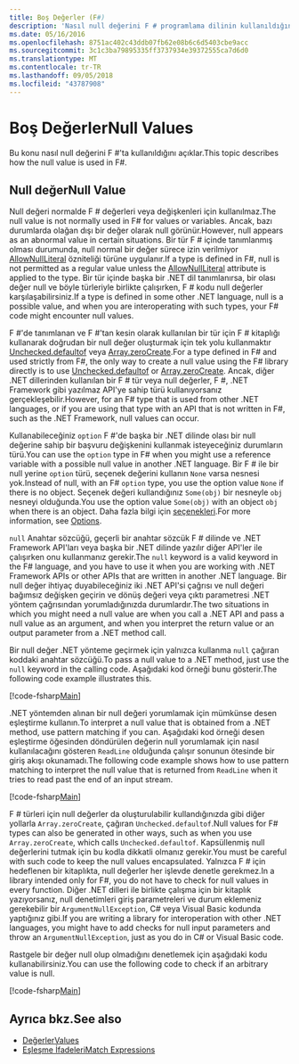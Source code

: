 ```yaml
---
title: Boş Değerler (F#)
description: 'Nasıl null değerini F # programlama dilinin kullanıldığını öğrenin.'
ms.date: 05/16/2016
ms.openlocfilehash: 8751ac402c43ddb07fb62e08b6c6d5403cbe9acc
ms.sourcegitcommit: 3c1c3ba79895335ff3737934e39372555ca7d6d0
ms.translationtype: MT
ms.contentlocale: tr-TR
ms.lasthandoff: 09/05/2018
ms.locfileid: "43787908"
---
```

# <a name="null-values"></a><span data-ttu-id="4486c-103">Boş Değerler</span><span class="sxs-lookup"><span data-stu-id="4486c-103">Null Values</span></span>

<span data-ttu-id="4486c-104">Bu konu nasıl null değerini F #'ta kullanıldığını açıklar.</span><span class="sxs-lookup"><span data-stu-id="4486c-104">This topic describes how the null value is used in F#.</span></span>

## <a name="null-value"></a><span data-ttu-id="4486c-105">Null değer</span><span class="sxs-lookup"><span data-stu-id="4486c-105">Null Value</span></span>

<span data-ttu-id="4486c-106">Null değeri normalde F # değerleri veya değişkenleri için kullanılmaz.</span><span class="sxs-lookup"><span data-stu-id="4486c-106">The null value is not normally used in F# for values or variables.</span></span> <span data-ttu-id="4486c-107">Ancak, bazı durumlarda olağan dışı bir değer olarak null görünür.</span><span class="sxs-lookup"><span data-stu-id="4486c-107">However, null appears as an abnormal value in certain situations.</span></span> <span data-ttu-id="4486c-108">Bir tür F # içinde tanımlanmış olması durumunda, null normal bir değer sürece izin verilmiyor [AllowNullLiteral](https://msdn.microsoft.com/library/4f315196-f444-4cca-ba07-1176ff71eb0f) özniteliği türüne uygulanır.</span><span class="sxs-lookup"><span data-stu-id="4486c-108">If a type is defined in F#, null is not permitted as a regular value unless the [AllowNullLiteral](https://msdn.microsoft.com/library/4f315196-f444-4cca-ba07-1176ff71eb0f) attribute is applied to the type.</span></span> <span data-ttu-id="4486c-109">Bir tür içinde başka bir .NET dil tanımlanırsa, bir olası değer null ve böyle türleriyle birlikte çalışırken, F # kodu null değerler karşılaşabilirsiniz.</span><span class="sxs-lookup"><span data-stu-id="4486c-109">If a type is defined in some other .NET language, null is a possible value, and when you are interoperating with such types, your F# code might encounter null values.</span></span>

<span data-ttu-id="4486c-110">F #'de tanımlanan ve F #'tan kesin olarak kullanılan bir tür için F # kitaplığı kullanarak doğrudan bir null değer oluşturmak için tek yolu kullanmaktır [Unchecked.defaultof](https://msdn.microsoft.com/library/9ff97f2a-1bd4-4f4c-afbe-5886a74ab977) veya [Array.zeroCreate](https://msdn.microsoft.com/library/fa5b8e7a-1b5b-411c-8622-b58d7a14d3b2).</span><span class="sxs-lookup"><span data-stu-id="4486c-110">For a type defined in F# and used strictly from F#, the only way to create a null value using the F# library directly is to use [Unchecked.defaultof](https://msdn.microsoft.com/library/9ff97f2a-1bd4-4f4c-afbe-5886a74ab977) or [Array.zeroCreate](https://msdn.microsoft.com/library/fa5b8e7a-1b5b-411c-8622-b58d7a14d3b2).</span></span> <span data-ttu-id="4486c-111">Ancak, diğer .NET dillerinden kullanılan bir F # tür veya null değerler, F #, .NET Framework gibi yazılmaz API'ye sahip türü kullanıyorsanız gerçekleşebilir.</span><span class="sxs-lookup"><span data-stu-id="4486c-111">However, for an F# type that is used from other .NET languages, or if you are using that type with an API that is not written in F#, such as the .NET Framework, null values can occur.</span></span>

<span data-ttu-id="4486c-112">Kullanabileceğiniz `option` F #'de başka bir .NET dilinde olası bir null değerine sahip bir başvuru değişkenini kullanmak isteyeceğiniz durumların türü.</span><span class="sxs-lookup"><span data-stu-id="4486c-112">You can use the `option` type in F# when you might use a reference variable with a possible null value in another .NET language.</span></span> <span data-ttu-id="4486c-113">Bir F # ile bir null yerine `option` türü, seçenek değerini kullanın `None` varsa nesnesi yok.</span><span class="sxs-lookup"><span data-stu-id="4486c-113">Instead of null, with an F# `option` type, you use the option value `None` if there is no object.</span></span> <span data-ttu-id="4486c-114">Seçenek değeri kullandığınız `Some(obj)` bir nesneyle `obj` nesneyi olduğunda.</span><span class="sxs-lookup"><span data-stu-id="4486c-114">You use the option value `Some(obj)` with an object `obj` when there is an object.</span></span> <span data-ttu-id="4486c-115">Daha fazla bilgi için [seçenekleri](../options.md).</span><span class="sxs-lookup"><span data-stu-id="4486c-115">For more information, see [Options](../options.md).</span></span>

<span data-ttu-id="4486c-116">`null` Anahtar sözcüğü, geçerli bir anahtar sözcük F # dilinde ve .NET Framework API'ları veya başka bir .NET dilinde yazılır diğer API'ler ile çalışırken onu kullanmanız gerekir.</span><span class="sxs-lookup"><span data-stu-id="4486c-116">The `null` keyword is a valid keyword in the F# language, and you have to use it when you are working with .NET Framework APIs or other APIs that are written in another .NET language.</span></span> <span data-ttu-id="4486c-117">Bir null değer ihtiyaç duyabileceğiniz iki .NET API'si çağrısı ve null değeri bağımsız değişken geçirin ve dönüş değeri veya çıktı parametresi .NET yöntem çağrısından yorumladığınızda durumlardır.</span><span class="sxs-lookup"><span data-stu-id="4486c-117">The two situations in which you might need a null value are when you call a .NET API and pass a null value as an argument, and when you interpret the return value or an output parameter from a .NET method call.</span></span>

<span data-ttu-id="4486c-118">Bir null değer .NET yönteme geçirmek için yalnızca kullanma `null` çağıran koddaki anahtar sözcüğü.</span><span class="sxs-lookup"><span data-stu-id="4486c-118">To pass a null value to a .NET method, just use the `null` keyword in the calling code.</span></span> <span data-ttu-id="4486c-119">Aşağıdaki kod örneği bunu gösterir.</span><span class="sxs-lookup"><span data-stu-id="4486c-119">The following code example illustrates this.</span></span>

[!code-fsharp[Main](../../../../samples/snippets/fsharp/lang-ref-1/snippet701.fs)]

<span data-ttu-id="4486c-120">.NET yöntemden alınan bir null değeri yorumlamak için mümkünse desen eşleştirme kullanın.</span><span class="sxs-lookup"><span data-stu-id="4486c-120">To interpret a null value that is obtained from a .NET method, use pattern matching if you can.</span></span> <span data-ttu-id="4486c-121">Aşağıdaki kod örneği desen eşleştirme öğesinden döndürülen değerin null yorumlamak için nasıl kullanılacağını gösteren `ReadLine` olduğunda çalışır sonunun ötesinde bir giriş akışı okunamadı.</span><span class="sxs-lookup"><span data-stu-id="4486c-121">The following code example shows how to use pattern matching to interpret the null value that is returned from `ReadLine` when it tries to read past the end of an input stream.</span></span>

[!code-fsharp[Main](../../../../samples/snippets/fsharp/lang-ref-1/snippet702.fs)]

<span data-ttu-id="4486c-122">F # türleri için null değerler da oluşturulabilir kullandığınızda gibi diğer yollarla `Array.zeroCreate`, çağıran `Unchecked.defaultof`.</span><span class="sxs-lookup"><span data-stu-id="4486c-122">Null values for F# types can also be generated in other ways, such as when you use `Array.zeroCreate`, which calls `Unchecked.defaultof`.</span></span> <span data-ttu-id="4486c-123">Kapsüllenmiş null değerlerini tutmak için bu kodla dikkatli olmanız gerekir.</span><span class="sxs-lookup"><span data-stu-id="4486c-123">You must be careful with such code to keep the null values encapsulated.</span></span> <span data-ttu-id="4486c-124">Yalnızca F # için hedeflenen bir kitaplıkta, null değerler her işlevde denetle gerekmez.</span><span class="sxs-lookup"><span data-stu-id="4486c-124">In a library intended only for F#, you do not have to check for null values in every function.</span></span> <span data-ttu-id="4486c-125">Diğer .NET dilleri ile birlikte çalışma için bir kitaplık yazıyorsanız, null denetimleri giriş parametreleri ve durum eklemeniz gerekebilir bir `ArgumentNullException`, C# veya Visual Basic kodunda yaptığınız gibi.</span><span class="sxs-lookup"><span data-stu-id="4486c-125">If you are writing a library for interoperation with other .NET languages, you might have to add checks for null input parameters and throw an `ArgumentNullException`, just as you do in C# or Visual Basic code.</span></span>

<span data-ttu-id="4486c-126">Rastgele bir değer null olup olmadığını denetlemek için aşağıdaki kodu kullanabilirsiniz.</span><span class="sxs-lookup"><span data-stu-id="4486c-126">You can use the following code to check if an arbitrary value is null.</span></span>

[!code-fsharp[Main](../../../../samples/snippets/fsharp/lang-ref-1/snippet703.fs)]

## <a name="see-also"></a><span data-ttu-id="4486c-127">Ayrıca bkz.</span><span class="sxs-lookup"><span data-stu-id="4486c-127">See also</span></span>

- [<span data-ttu-id="4486c-128">Değerler</span><span class="sxs-lookup"><span data-stu-id="4486c-128">Values</span></span>](index.md)
- [<span data-ttu-id="4486c-129">Eşleşme İfadeleri</span><span class="sxs-lookup"><span data-stu-id="4486c-129">Match Expressions</span></span>](../match-expressions.md)
